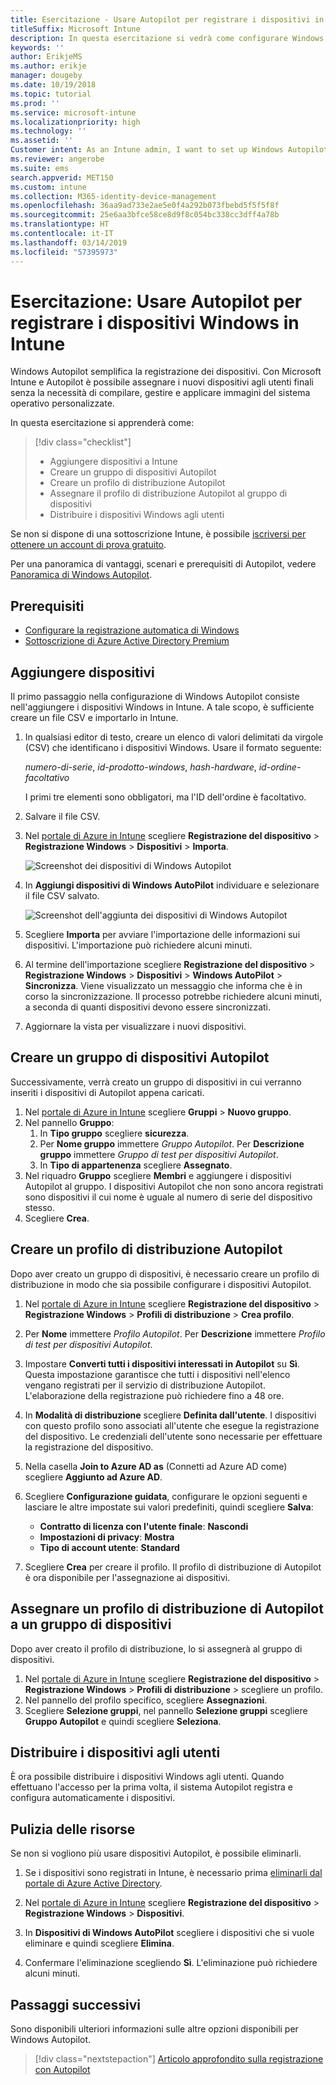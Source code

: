 ```yaml
---
title: Esercitazione - Usare Autopilot per registrare i dispositivi in Intune
titleSuffix: Microsoft Intune
description: In questa esercitazione si vedrà come configurare Windows Autopilot per registrare i dispositivi in Intune.
keywords: ''
author: ErikjeMS
ms.author: erikje
manager: dougeby
ms.date: 10/19/2018
ms.topic: tutorial
ms.prod: ''
ms.service: microsoft-intune
ms.localizationpriority: high
ms.technology: ''
ms.assetid: ''
Customer intent: As an Intune admin, I want to set up Windows Autopilot so that users can enroll in Intune.
ms.reviewer: angerobe
ms.suite: ems
search.appverid: MET150
ms.custom: intune
ms.collection: M365-identity-device-management
ms.openlocfilehash: 36aa9ad733e2ae5e0f4a292b073fbebd5f5f5f8f
ms.sourcegitcommit: 25e6aa3bfce58ce8d9f8c054bc338cc3dff4a78b
ms.translationtype: HT
ms.contentlocale: it-IT
ms.lasthandoff: 03/14/2019
ms.locfileid: "57395973"
---
```

# <a name="tutorial-use-autopilot-to-enroll-windows-devices-in-intune"></a>Esercitazione: Usare Autopilot per registrare i dispositivi Windows in Intune
Windows Autopilot semplifica la registrazione dei dispositivi. Con Microsoft Intune e Autopilot è possibile assegnare i nuovi dispositivi agli utenti finali senza la necessità di compilare, gestire e applicare immagini del sistema operativo personalizzate. 

In questa esercitazione si apprenderà come:
> [!div class="checklist"]
> * Aggiungere dispositivi a Intune
> * Creare un gruppo di dispositivi Autopilot
> * Creare un profilo di distribuzione Autopilot
> * Assegnare il profilo di distribuzione Autopilot al gruppo di dispositivi
> * Distribuire i dispositivi Windows agli utenti

Se non si dispone di una sottoscrizione Intune, è possibile [iscriversi per ottenere un account di prova gratuito](free-trial-sign-up.md).

Per una panoramica di vantaggi, scenari e prerequisiti di Autopilot, vedere [Panoramica di Windows Autopilot](https://docs.microsoft.com/windows/deployment/windows-autopilot/windows-10-autopilot).


## <a name="prerequisites"></a>Prerequisiti
- [Configurare la registrazione automatica di Windows](quickstart-setup-auto-enrollment.md)
- [Sottoscrizione di Azure Active Directory Premium](https://docs.microsoft.com/azure/active-directory/active-directory-get-started-premium) <!--&#40;[trial subscription](http://go.microsoft.com/fwlink/?LinkID=816845)&#41;-->


## <a name="add-devices"></a>Aggiungere dispositivi

Il primo passaggio nella configurazione di Windows Autopilot consiste nell'aggiungere i dispositivi Windows in Intune. A tale scopo, è sufficiente creare un file CSV e importarlo in Intune.

1. In qualsiasi editor di testo, creare un elenco di valori delimitati da virgole (CSV) che identificano i dispositivi Windows. Usare il formato seguente:
    
    *numero-di-serie*, *id-prodotto-windows*, *hash-hardware*, *id-ordine-facoltativo*
    
    I primi tre elementi sono obbligatori, ma l'ID dell'ordine è facoltativo.

2. Salvare il file CSV.

3. Nel [portale di Azure in Intune](https://aka.ms/intuneportal) scegliere **Registrazione del dispositivo** > **Registrazione Windows** > **Dispositivi** > **Importa**.

    ![Screenshot dei dispositivi di Windows Autopilot](media/enrollment-autopilot/autopilot-import-device.png)

4. In **Aggiungi dispositivi di Windows AutoPilot** individuare e selezionare il file CSV salvato.

    ![Screenshot dell'aggiunta dei dispositivi di Windows Autopilot](media/enrollment-autopilot/autopilot-import-device2.png)

5. Scegliere **Importa** per avviare l'importazione delle informazioni sui dispositivi. L'importazione può richiedere alcuni minuti.

4. Al termine dell'importazione scegliere **Registrazione del dispositivo** > **Registrazione Windows** > **Dispositivi** > **Windows AutoPilot** > **Sincronizza**. Viene visualizzato un messaggio che informa che è in corso la sincronizzazione. Il processo potrebbe richiedere alcuni minuti, a seconda di quanti dispositivi devono essere sincronizzati.

5. Aggiornare la vista per visualizzare i nuovi dispositivi.

## <a name="create-an-autopilot-device-group"></a>Creare un gruppo di dispositivi Autopilot

Successivamente, verrà creato un gruppo di dispositivi in cui verranno inseriti i dispositivi di Autopilot appena caricati.

1. Nel [portale di Azure in Intune](https://aka.ms/intuneportal) scegliere **Gruppi** > **Nuovo gruppo**.
2. Nel pannello **Gruppo**:
    1. In **Tipo gruppo** scegliere **sicurezza**.
    2. Per **Nome gruppo** immettere *Gruppo Autopilot*. Per **Descrizione gruppo** immettere *Gruppo di test per dispositivi Autopilot*.
    3. In **Tipo di appartenenza** scegliere **Assegnato**.
3. Nel riquadro **Gruppo** scegliere **Membri** e aggiungere i dispositivi Autopilot al gruppo. I dispositivi Autopilot che non sono ancora registrati sono dispositivi il cui nome è uguale al numero di serie del dispositivo stesso.
4. Scegliere **Crea**.  

## <a name="create-an-autopilot-deployment-profile"></a>Creare un profilo di distribuzione Autopilot

Dopo aver creato un gruppo di dispositivi, è necessario creare un profilo di distribuzione in modo che sia possibile configurare i dispositivi Autopilot.

1. Nel [portale di Azure in Intune](https://aka.ms/intuneportal) scegliere **Registrazione del dispositivo** > **Registrazione Windows** > **Profili di distribuzione** > **Crea profilo**.
2. Per **Nome** immettere *Profilo Autopilot*. Per **Descrizione** immettere *Profilo di test per dispositivi Autopilot*.
3. Impostare **Converti tutti i dispositivi interessati in Autopilot** su **Sì**. Questa impostazione garantisce che tutti i dispositivi nell'elenco vengano registrati per il servizio di distribuzione Autopilot. L'elaborazione della registrazione può richiedere fino a 48 ore.
4. In **Modalità di distribuzione** scegliere **Definita dall'utente**. I dispositivi con questo profilo sono associati all'utente che esegue la registrazione del dispositivo. Le credenziali dell'utente sono necessarie per effettuare la registrazione del dispositivo.
5. Nella casella **Join to Azure AD as** (Connetti ad Azure AD come) scegliere **Aggiunto ad Azure AD**.
6. Scegliere **Configurazione guidata**, configurare le opzioni seguenti e lasciare le altre impostate sui valori predefiniti, quindi scegliere **Salva**:
    - **Contratto di licenza con l'utente finale**: **Nascondi**
    - **Impostazioni di privacy**: **Mostra**
    - **Tipo di account utente**: **Standard**

6. Scegliere **Crea** per creare il profilo. Il profilo di distribuzione di Autopilot è ora disponibile per l'assegnazione ai dispositivi.

## <a name="assign-an-autopilot-deployment-profile-to-a-device-group"></a>Assegnare un profilo di distribuzione di Autopilot a un gruppo di dispositivi

Dopo aver creato il profilo di distribuzione, lo si assegnerà al gruppo di dispositivi.
1. Nel [portale di Azure in Intune](https://aka.ms/intuneportal) scegliere **Registrazione del dispositivo** > **Registrazione Windows** > **Profili di distribuzione** > scegliere un profilo.
2. Nel pannello del profilo specifico, scegliere **Assegnazioni**. 
3. Scegliere **Selezione gruppi**, nel pannello **Selezione gruppi** scegliere **Gruppo Autopilot** e quindi scegliere **Seleziona**.

## <a name="distribute-devices-to-users"></a>Distribuire i dispositivi agli utenti

È ora possibile distribuire i dispositivi Windows agli utenti. Quando effettuano l'accesso per la prima volta, il sistema Autopilot registra e configura automaticamente i dispositivi. 

## <a name="clean-up-resources"></a>Pulizia delle risorse

Se non si vogliono più usare dispositivi Autopilot, è possibile eliminarli.

1. Se i dispositivi sono registrati in Intune, è necessario prima [eliminarli dal portale di Azure Active Directory](devices-wipe.md#delete-devices-from-the-azure-active-directory-portal).

2. Nel [portale di Azure in Intune](https://aka.ms/intuneportal) scegliere **Registrazione del dispositivo** > **Registrazione Windows** > **Dispositivi**.

3. In **Dispositivi di Windows AutoPilot** scegliere i dispositivi che si vuole eliminare e quindi scegliere **Elimina**.

4. Confermare l'eliminazione scegliendo **Sì**. L'eliminazione può richiedere alcuni minuti.

## <a name="next-steps"></a>Passaggi successivi

Sono disponibili ulteriori informazioni sulle altre opzioni disponibili per Windows Autopilot.

> [!div class="nextstepaction"]
> [Articolo approfondito sulla registrazione con Autopilot](enrollment-autopilot.md)


